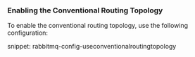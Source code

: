 ### Enabling the Conventional Routing Topology

To enable the conventional routing topology, use the following configuration:

snippet: rabbitmq-config-useconventionalroutingtopology